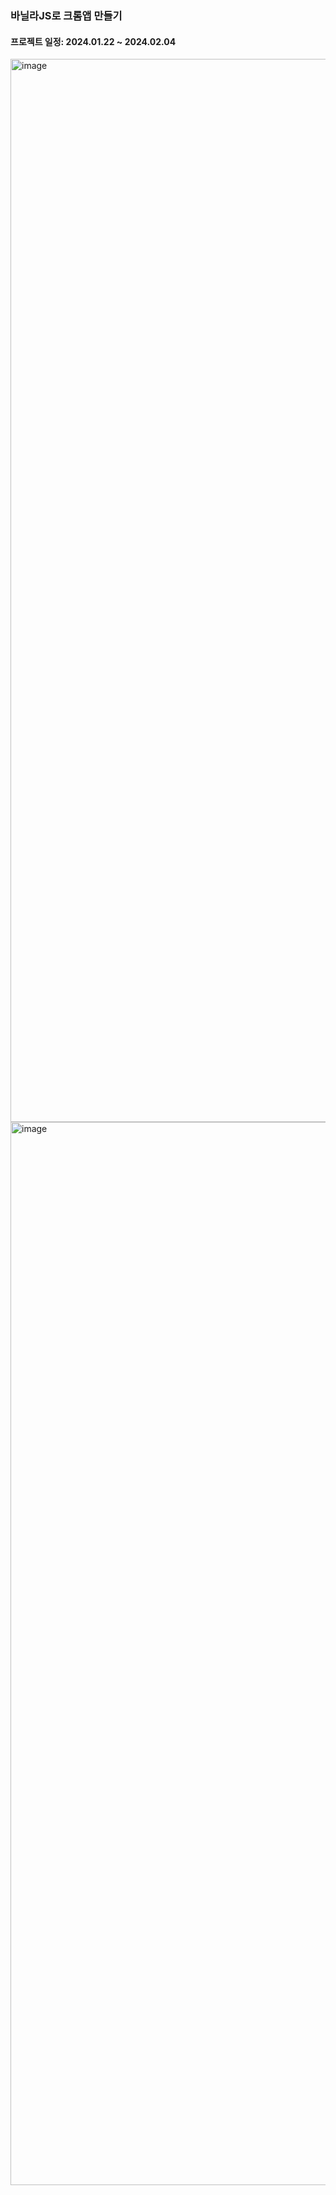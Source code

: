 ### 바닐라JS로 크롬앱 만들기
#### 프로젝트 일정: 2024.01.22 ~ 2024.02.04

<img width="1701" alt="image" src="https://github.com/kyj5599/momentum/assets/99311920/6954a77b-9d6f-4ee5-b971-35df3f18dd46">

<img width="1701" alt="image" src="https://github.com/kyj5599/momentum/assets/99311920/90e21358-0563-4ae0-b05c-363532e87968">
